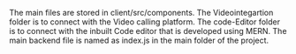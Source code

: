 The main files are stored in client/src/components.
The Videointegartion folder  is to connect with the Video calling platform.
The code-Editor folder is to connect with the inbuilt Code editor that is developed using MERN.
The main backend file is named as index.js in the main folder of the project.
